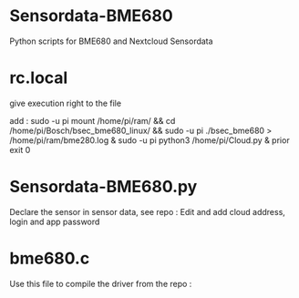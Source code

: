 # Sensordata-BME680
Python scripts for BME680 and Nextcloud Sensordata


# rc.local
give execution right to the file 

add :
sudo -u pi mount /home/pi/ram/ && cd /home/pi/Bosch/bsec_bme680_linux/ && sudo -u pi ./bsec_bme680 > /home/pi/ram/bme280.log &
sudo -u pi python3 /home/pi/Cloud.py &
prior exit 0

# Sensordata-BME680.py
Declare the sensor in sensor data, see repo : 
Edit and add cloud address, login and app password

# bme680.c 
Use this file to compile the driver from the repo : 
